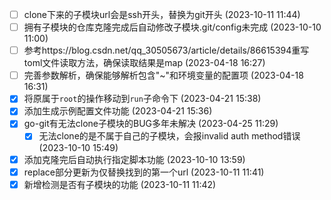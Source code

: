   - [ ] clone下来的子模块url会是ssh开头，替换为git开头 (2023-10-11 11:44)
  - [ ] 拥有子模块的仓库克隆完成后自动修改子模块.git/config未完成 (2023-10-10 11:00)
  - [ ] 参考https://blog.csdn.net/qq_30505673/article/details/86615394重写toml文件读取方法，确保读取结果是map (2023-04-18 16:27)
  - [ ] 完善参数解析，确保能够解析包含"~"和环境变量的配置项 (2023-04-18 16:31)
  - [X] 将原属于`root`的操作移动到`run`子命令下 (2023-04-21 15:38)
  - [X] 添加生成示例配置文件功能 (2023-04-21 15:36)
  - [X] go-git有无法clone子模块的BUG多年未解决 (2023-04-25 11:29)
    - [X] 无法clone的是不属于自己的子模块，会报invalid auth method错误 (2023-10-10 15:49)
  - [X] 添加克隆完后自动执行指定脚本功能 (2023-10-10 13:59)
  - [X] replace部分更新为仅替换找到的第一个url (2023-10-11 11:41)
  - [X] 新增检测是否有子模块的功能 (2023-10-11 11:42)
